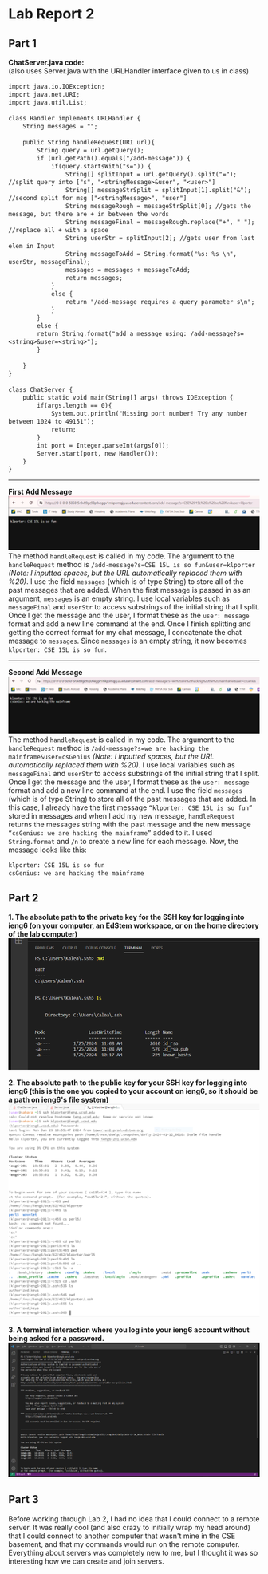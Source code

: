 # Lab Report 2  

## Part 1  
**ChatServer.java code:**  
(also uses Server.java with the URLHandler interface given to us in class)
```
import java.io.IOException;
import java.net.URI;
import java.util.List;

class Handler implements URLHandler {
    String messages = "";

    public String handleRequest(URI url){
        String query = url.getQuery();
        if (url.getPath().equals("/add-message")) {
            if(query.startsWith("s=")) {
                String[] splitInput = url.getQuery().split("="); //split query into ["s", "<stringMessage>&user", "<user>"]
                String[] messageStrSplit = splitInput[1].split("&"); //second split for msg ["<stringMessage>", "user"]
                String messageRough = messageStrSplit[0]; //gets the message, but there are + in between the words
                String messageFinal = messageRough.replace("+", " "); //replace all + with a space
                String userStr = splitInput[2]; //gets user from last elem in Input
                String messageToAdd = String.format("%s: %s \n", userStr, messageFinal);
                messages = messages + messageToAdd;
                return messages;
            }
            else {
                return "/add-message requires a query parameter s\n";
            }
        }
        else {
        return String.format("add a message using: /add-message?s=<string>&user=<string>");
        }

    }
}

class ChatServer {
    public static void main(String[] args) throws IOException {
        if(args.length == 0){
            System.out.println("Missing port number! Try any number between 1024 to 49151");
            return; 
        }
        int port = Integer.parseInt(args[0]);
        Server.start(port, new Handler());
    }
}
```
---

**First Add Message**  
![Image](msg1.png)  
The method `handleRequest` is called in my code. The argument to the `handleRequest` method is `/add-message?s=CSE 15L is so fun&user=klporter` *(Note: I inputted spaces, but the URL automatically replaced them with %20)*. I use the field `messages` (which is of type String) to store all of the past messages that are added. When the first message is passed in as an argument, `messages` is an empty string. I use local variables such as `messageFinal` and `userStr` to access substrings of the initial string that I split. Once I get the message and the user, I format these as the `user: message` format and add a new line command at the end. Once I finish splitting and getting the correct format for my chat message, I concatenate the chat message to `messages`. Since `messages` is an empty string, it now becomes `klporter: CSE 15L is so fun`. 

--- 
   
  
**Second Add Message**
![Image](msg2.png)  
The method `handleRequest` is called in my code. The argument to the `handleRequest` method is `/add-message?s=we are hacking the mainframe&user=csGenius` *(Note: I inputted spaces, but the URL automatically replaced them with %20)*. I use local variables such as `messageFinal` and `userStr` to access substrings of the initial string that I split. Once I get the message and the user, I format these as the `user: message` format and add a new line command at the end. I use the field `messages` (which is of type String) to store all of the past messages that are added. In this case, I already have the first message `“klporter: CSE 15L is so fun”` stored in messages and when I add my new message, `handleRequest` returns the messages string with the past message and the new message `“csGenius: we are hacking the mainframe”` added to it. I used `String.format` and `/n` to create a new line for each message. Now, the message looks like this:  
```
klporter: CSE 15L is so fun
csGenius: we are hacking the mainframe
```


## Part 2  
**1. The absolute path to the private key for the SSH key for logging into ieng6 (on your computer, an EdStem workspace, or on the home directory of the lab computer)**
![Image](privateKey.png)  

**2. The absolute path to the public key for your SSH key for logging into ieng6 (this is the one you copied to your account on ieng6, so it should be a path on ieng6's file system)**
![Image](publicKey.PNG)  

**3. A terminal interaction where you log into your ieng6 account without being asked for a password.**
![Image](noPassLogin.png)  


## Part 3  
Before working through Lab 2, I had no idea that I could connect to a remote server. It was really cool (and also crazy to initially wrap my head around) that I could connect to another computer that wasn't mine in the CSE basement, and that my commands would run on the remote computer. Everything about servers was completely new to me, but I thought it was so interesting how we can create and join servers. 

